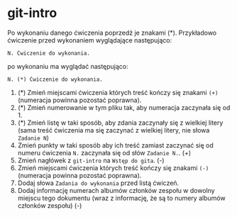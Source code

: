 # git-intro

Po wykonaniu danego ćwiczenia poprzedź je znakami (*).
Przykładowo ćwiczenie przed wykonaniem wyglądające następująco:
```
N. Ćwiczenie do wykonania.
```
po wykonaniu ma wyglądać następująco:
```
N. (*) Ćwiczenie do wykonania.
```

1. (*) Zmień miejscami ćwiczenia których treść kończy się znakami `(+)` (numeracja powinna pozostać poprawna).
2. (*) Zmień numerowanie w tym pliku tak, aby numeracja zaczynała się od 1.
3. (*) Zmień listę w taki sposób, aby zdania zaczynały się z wielkiej litery (sama treść ćwiczenia ma się zaczynać z wielkiej litery, nie słowa `Zadanie N`)
4. Zmień punkty w taki sposób aby ich treść zamiast zaczynać się od numeru ćwiczenia `N.` zaczynała się od słów `Zadanie N.`. (+)
5. Zmień nagłówek z `git-intro` na `Wstęp do gita`. (-)
6. Zmień miejscami ćwiczenia których treść kończy się znakami `(-)` (numeracja powinna pozostać poprawna).
7. Dodaj słowa `Zadania do wykonania` przed listą ćwiczeń.
8. Dodaj informację numerach albumów członków zespołu w dowolny miejscu tego dokumentu (wraz z informację, że są to numery albumów członków zespołu) (-)
